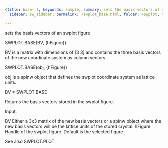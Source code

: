 ```yaml
---
{title: base( ), keywords: sample, summary: sets the basis vectors of an swplot figure,
  sidebar: sw_sidebar, permalink: +swplot_base.html, folder: +swplot, mathjax: 'true'}

---
```

  sets the basis vectors of an swplot figure
 
  SWPLOT.BASE(BV, {hFigure})
 
  BV is a matrix with dimensions of [3 3] and contains the three basis
  vectors of the new coordinate system as column vectors.
 
  SWPLOT.BASE(obj, {hFigure})
 
  obj is a spinw object that defines the swplot coordinate system as
  lattice units.
 
  BV = SWPLOT.BASE
 
  Returns the basis vectors stored in the swplot figure.
 
  Input:
 
  BV            Either a 3x3 matrix of the new basis vectors or a spinw
                object where the new basis vectors will be the lattice
                units of the stored crystal.
  hFigure       Handle of the swplot figure. Default is the selected
                figure.
 
  See also SWPLOT.PLOT.
 
